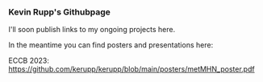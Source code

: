 ### Kevin Rupp's Githubpage
I'll soon publish links to my ongoing projects here.

In the meantime you can find posters and presentations here:

ECCB 2023: https://github.com/kerupp/kerupp/blob/main/posters/metMHN_poster.pdf
